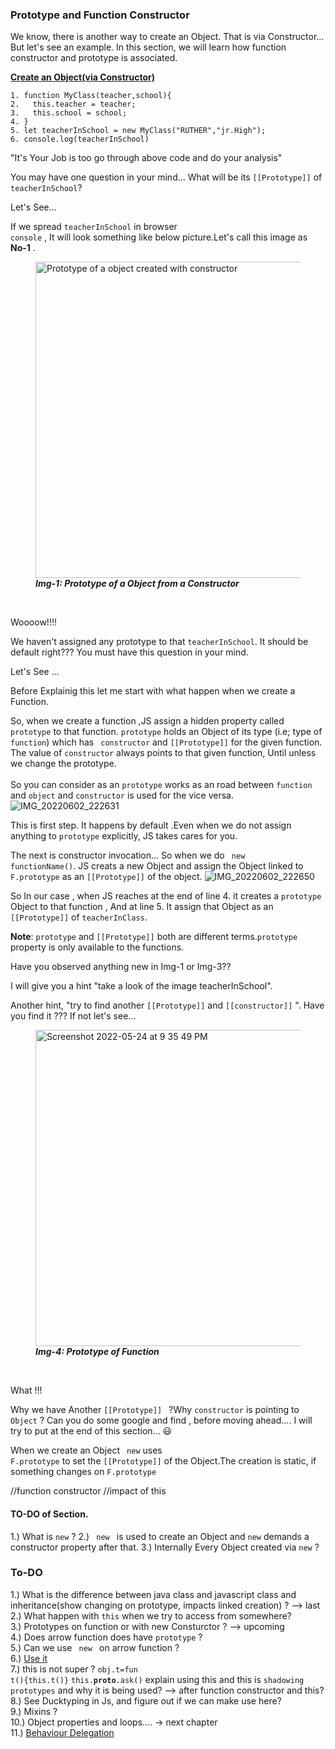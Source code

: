 ### Prototype and Function Constructor
We know, there is another way to create an Object. That is via Constructor... But let's see an example. In this section, we will learn how function constructor and prototype is associated.


<ins>__Create an Object(via Constructor)__</ins> <br/>


    1. function MyClass(teacher,school){
    2.   this.teacher = teacher;
    3.   this.school = school;
    4. }
    5. let teacherInSchool = new MyClass("RUTHER","jr.High");
    6. console.log(teacherInSchool) 

"It's Your Job is too go through above code and do your analysis"

You may have one question in your mind... What will be its <code>[[Prototype]]</code> of <code>teacherInSchool</code>?

Let's See...

If we spread <code>teacherInSchool</code> in browser <code> console</code> , It will look something like below picture.Let's call this image as **No-1** .

<figure >
<img width="506" alt="Prototype of a object created with constructor" src="https://user-images.githubusercontent.com/30550365/170083900-0aee5567-21e3-46eb-a68e-678f2d12dcad.png" style="max-width: 100%;justify-content:center;">
  <figcaption > <b><i>Img-1: Prototype of a Object from a Constructor</i> </b></figcaption>
 </figure>
  </p>
<br/>
  
Woooow!!!!

We haven't assigned any prototype to that <code>teacherInSchool</code>. It should be default right???  You must have this question in your mind.

Let's See ...

Before Explainig this let me start with what happen when we create a Function.

So, when we create a function ,JS assign a hidden property called <code>prototype</code> to that function. <code>prototype</code>  holds an Object of its type (i.e; type of <code> function</code>) which has <code> constructor</code> and <code>[[Prototype]]</code> for the given function. The value of <code>constructor</code> always points to that given function, Until unless we change the prototype.<br/>
<br/>
So you can consider as an <code>prototype</code> works as an road between <code>function</code> and <code>object</code> and <code>constructor</code> is used for the vice versa.<br/>
 ![IMG_20220602_222631](https://user-images.githubusercontent.com/30550365/171684084-53b59781-eb3e-4165-a9fc-fbaceaad9cab.jpg)

  
This is first step. It happens by default .Even when we do not assign anything to <code>prototype</code> explicitly, JS takes cares for you.
 
The next is constructor invocation...
  So when we do <code> new functionName()</code>. JS creats a new Object and assign the Object linked to <code> F.prototype</code> as an <code>[[Prototype]]</code> of the object.
  ![IMG_20220602_222650](https://user-images.githubusercontent.com/30550365/171684431-651c37da-04a0-486a-ab32-15441380e82f.jpg)
  
  So In our case , when JS reaches at the end of line 4. it creates a <code>prototype</code> Object to that function , And at line 5. It assign that Object as an <code>[[Prototype]]</code> of <code>teacherInClass</code>.
  
**Note**: <code>prototype</code> and <code>[[Prototype]]</code> both are different terms.<code>prototype</code> property is only available to the functions.

Have you observed anything new in Img-1 or Img-3?? 

I will give you a hint "take a look of the image teacherInSchool".

Another hint, "try to find another <code>[[Prototype]]</code> and <code>[[constructor]]</code> ".
Have you find it ??? If not let's see...

<figure >
<img width="506" alt="Screenshot 2022-05-24 at 9 35 49 PM" src="https://user-images.githubusercontent.com/30550365/170101470-34962a51-6c5c-4cc3-bf7d-3e369517fb2c.png">
  <figcaption > <b><i>Img-4: Prototype of Function</i> </b></figcaption>
 </figure>
  </p>
<br/>
  
What !!! 

  Why we have Another <code>[[Prototype]] </code> ?Why <code>constructor</code> is pointing to <code>Object</code> ? 
  Can you do some google and find , before moving ahead....
  I will try to put at the end of this section... 😃


When we create an Object <code> new</code> uses <code> F.prototype</code> to set the <code>[[Prototype]]</code> of the Object.The creation is static, if something changes on <code>F.prototype</code>

    

//function constructor
//impact of this

#### TO-DO of Section.
1.) What is <code>new</code> ?
2.) <code> new </code> is used to create an Object and <code>new</code> demands a constructor property after that.
3.) Internally Every Object created via <code>new</code> ?

### To-DO
1.) What is the difference between java class and javascript class and inheritance(show changing on prototype, impacts linked creation) ?  --> last <br/>
2.) What happen with <code>this</code> when we try to access from somewhere?  <br/>
3.) Prototypes on function or with new Consturctor ? --> upcoming <br/>
4.) Does arrow function does have <code>prototype</code> ? <br/>
5.) Can we use <code> new </code> on arrow function ?  <br/>
6.) [Use it](https://developer.mozilla.org/en-US/docs/Web/JavaScript/Reference/Global_Objects/Object/proto) <br/>
7.) this is not super ? <code>obj.t=fun t(){this.t()}</code> <code>this.__proto__.ask()</code> explain using this and this is <code>shadowing prototypes</code> and why it is being used? --> after function constructor and this? <br/>
8.) See Ducktyping in Js, and figure out if we can make use here? <br/>
9.) Mixins ? <br/>
10.) Object properties and loops....  -> next chapter <br/>
11.) [Behaviour Delegation](https://www.google.com/search?q=Delgation+oriented+design+i+js&rlz=1C5GCEM_enIN1006IN1006&ei=8teHYpPgHcLTz7sP4fGemA0&ved=0ahUKEwiTod_21O73AhXC6XMBHeG4B9MQ4dUDCA4&uact=5&oq=Delgation+oriented+design+i+js&gs_lcp=Cgdnd3Mtd2l6EAMyBwghEAoQoAEyCAghEB4QFhAdOgcIABBHELADOhQIABDqAhC0AhCKAxC3AxDUAxDlAjoFCC4QkQI6BQgAEJECOgsIABCABBCxAxCDAToFCAAQgAQ6CAguELEDEIMBOhEILhCABBCxAxCDARDHARDRAzoFCC4QgAQ6CwguEIAEEMcBEKMCOgQIABBDOgoILhDHARDRAxBDOhAILhCxAxDHARCjAhDUAhBDOggILhCABBCxAzoLCC4QgAQQxwEQrwE6CggAELEDEIMBEAo6BwguELEDEAo6CAguEIAEENQCOg0ILhCxAxCDARDUAhAKOgQIABAKOgkIABAKEEYQ_wE6BwgAELEDEAo6BwgAELEDEEM6BAgAEA06BggAEA0QCjoGCAAQHhAWOggIABAeEA8QFjoICAAQHhAIEA06CggAEB4QDxAIEA06BggAEB4QDToICAAQHhANEAU6CgghEB4QDxAWEB1KBAhBGABKBAhGGABQxgJYlU5g0k9oAnABeAKAAZYCiAHVRZIBBzAuMTAuMzGYAQCgAQGwAQrIAQjAAQE&sclient=gws-wiz) <br/>
